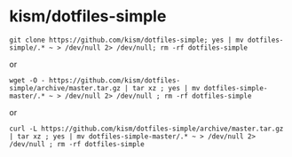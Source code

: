 # kism/dotfiles-simple

    git clone https://github.com/kism/dotfiles-simple; yes | mv dotfiles-simple/.* ~ > /dev/null 2> /dev/null; rm -rf dotfiles-simple

or    

    wget -O - https://github.com/kism/dotfiles-simple/archive/master.tar.gz | tar xz ; yes | mv dotfiles-simple-master/.* ~ > /dev/null 2> /dev/null ; rm -rf dotfiles-simple

or

    curl -L https://github.com/kism/dotfiles-simple/archive/master.tar.gz | tar xz ; yes | mv dotfiles-simple-master/.* ~ > /dev/null 2> /dev/null ; rm -rf dotfiles-simple

